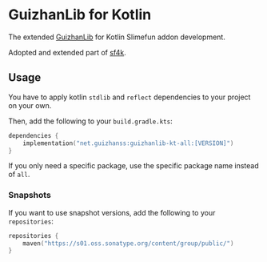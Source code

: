 # GuizhanLib for Kotlin

The extended [GuizhanLib](https://github.com/ybw0014/guizhanlib) for Kotlin Slimefun addon development.

Adopted and extended part of [sf4k](https://github.com/Seggan/sf4k).

## Usage

You have to apply kotlin `stdlib` and `reflect` dependencies to your project on your own.

Then, add the following to your `build.gradle.kts`:

```kotlin
dependencies {
    implementation("net.guizhanss:guizhanlib-kt-all:[VERSION]")
}
```

If you only need a specific package, use the specific package name instead of `all`.

### Snapshots

If you want to use snapshot versions, add the following to your `repositories`:

```kotlin
repositories {
    maven("https://s01.oss.sonatype.org/content/group/public/")
}
```
